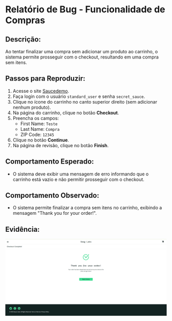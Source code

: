 # Relatório de Bug - Funcionalidade de Compras

## Descrição:
Ao tentar finalizar uma compra sem adicionar um produto ao carrinho, o sistema permite prosseguir com o checkout, resultando em uma compra sem itens.

## Passos para Reproduzir:
1. Acesse o site [Saucedemo](https://www.saucedemo.com/).
2. Faça login com o usuário `standard_user` e senha `secret_sauce`.
3. Clique no ícone do carrinho no canto superior direito (sem adicionar nenhum produto).
4. Na página do carrinho, clique no botão **Checkout**.
5. Preencha os campos:
   - First Name: `Teste`
   - Last Name: `Compra`
   - ZIP Code: `12345`
6. Clique no botão **Continue**.
7. Na página de revisão, clique no botão **Finish**.

## Comportamento Esperado:
- O sistema deve exibir uma mensagem de erro informando que o carrinho está vazio e não permitir prosseguir com o checkout.

## Comportamento Observado:
- O sistema permite finalizar a compra sem itens no carrinho, exibindo a mensagem "Thank you for your order!".

## Evidência:
![Compra sem itens no carrinho](/evidencias/bug-compra.png)
